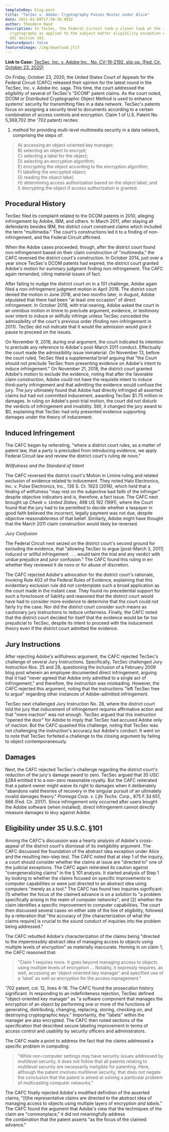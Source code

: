 ```yaml
---
templateKey: blog-post
title: "TecSec v. Adobe: Cryptography Passes Muster under Alice"
date: 2021-01-09T17:58:38.993Z
author: Theodore Rand
description: In TecSec, the Federal Circuit took a closer look at the issue of
  cryptography as applied to the subject matter eligibility exception under 35
  USC Section 101.
featuredpost: false
featuredimage: /img/download.jfif
---
```

**Link to Case:** [TecSec, Inc. v. Adobe Inc., No. CV-19-2192, slip op. (Fed. Cir. October 23, 2020)](http://www.cafc.uscourts.gov/sites/default/files/opinions-orders/19-2192.OPINION.10-23-2020_1674360.pdf)

On Friday, October 23, 2020, the United States Court of Appeals for the Federal Circuit (CAFC) released their opinion for the latest round in the TecSec, Inc. v. Adobe Inc. saga. This time, the court addressed the eligibility of several of TecSec's "DCOM" patent claims. As the court noted, DCOM or Distributed Cryptographic Object Method is used to enhance systems' security for transmitting files in a data network. TecSec's patents focus on assigning a security level to documents according to a certain combination of access controls and encryption. Claim 1 of U.S. Patent No. 5,369,702 (the '702 patent) recites:

1. method for providing multi-level multimedia security in a data network, comprising the steps of:

> A) accessing an object-oriented key manager;<br/>
> B) selecting an object to encrypt;<br/>
> C) selecting a label for the object;<br/>
> D) selecting an encryption algorithm;<br/>
> E) encrypting the object according to the encryption algorithm;<br/>
> F) labelling the encrypted object;<br/>
> G) reading the object label;<br/>
> H) determining access authorization based on the object label; and<br/>
> I) decrypting the object if access authorization is granted.

## Procedural History

TecSec filed its complaint related to the DCOM patents in 2010, alleging infringement by Adobe, IBM, and others. In March 2011, after staying all defendants besides IBM, the district court construed claims which included the term "multimedia." The court's constructions led it to a finding of non-infringement, and the Federal Circuit affirmed.

When the Adobe cases proceeded, though, after the district court found non-infringement based on their claim construction of "multimedia," the CAFC reversed the district court's construction. In October 2014, just over a year since TecSec's DCOM patents had expired, the district court granted Adobe's motion for summary judgment finding non-infringement. The CAFC again remanded, citing material issues of fact.

After failing to nudge the district court on in a 101 challenge, Adobe again filed a non-infringement judgment motion in April 2018. The district court denied the motion in June 2018, and two months later, in August, Adobe stipulated that there had been "at least one occasion" of direct infringement. In October 2018, with trial nearing, Adobe asked the court in an omnibus motion in limine to preclude argument, evidence, or testimony over intent to induce or willfully infringe unless TecSec conceded the admissibility of the court's previous order (finding non-infringement in 2011). TecSec did not indicate that it would the admission would give it pause to proceed on the issues.

On November 9, 2018, during oral argument, the court indicated its intention to preclude any reference to Adobe's post-March 2011 conduct. Effectually the court made the admissibility issue immaterial. On November 13, before the court ruled, TecSec filed a supplemental brief arguing that "the Court should not preclude TecSec from presenting evidence on Adobe's intent to induce infringement." On November 21, 2018, the district court granted Adobe's motion to exclude the evidence, noting that after the favorable claim construction, Adobe could not have the requisite intent to induce third-party infringement and that admitting the evidence would confuse the jury. The jury ultimately found that Adobe had directly infringed all asserted claims but had not committed inducement, awarding TecSec $1.75 million in damages. In ruling on Adobe's post-trial motion, the court did not disturb the verdicts of infringement and invalidity. Still, it changed the jury award to $0, explaining that TecSec had only presented evidence supporting damages under the theory of inducement.

## Induced Infringement

The CAFC began by reiterating, "where a district court rules, as a matter of patent law, that a party is precluded from introducing evidence, we apply Federal Circuit law and review the district court's ruling de novo."

*Willfulness and the Standard of Intent*

The CAFC reversed the district court's Motion in Limine ruling and related exclusion of evidence related to inducement. They noted Halo Electronics, Inc. v. Pulse Electronics, Inc., 136 S. Ct. 1923 (2016), which held that a finding of willfulness "may rest on the subjective bad faith of the infringer" despite objective indicators and is, therefore, a fact issue. The CAFC next brought up *Cheek v. United States*, 498 US 192 (1991), where the Court found that the jury had to be permitted to decide whether a taxpayer in good faith believed the incorrect, legally payment was not due, despite objective reasonableness of that belief. Similarly, Adobe might have thought that the March 2011 claim construction would likely be reversed.

*Jury Confusion*

The Federal Circuit next seized on the district court's second ground for excluding the evidence, that "allowing TecSec to argue \[post-March 3, 2011] induced or willful infringement . . . would taint the trial and any verdict with undue prejudice and juror confusion." The CAFC found this ruling in err whether they reviewed it de novo or for abuse of discretion.

The CAFC rejected Adobe's advocation for the district court's rationale, invoking Rule 403 of the Federal Rules of Evidence, explaining that this evidentiary exclusion rule did not contemplate such a broad application as the court made in the instant case. They found no precedential support for such a foreclosure of liability and reasoned that the district court would have had to consider more evidence to determine that the court could not fairly try the case. Nor did the district court consider such means as cautionary jury instructions to reduce unfairness. Finally, the CAFC noted that the district court decided for itself that the evidence would be far too prejudicial to TecSec, despite its intent to proceed with the inducement theory even if the district court admitted the evidence.

## Jury Instructions

After rejecting Adobe's willfulness argument, the CAFC rejected TecSec's challenge of several Jury Instructions. Specifically, TecSec challenged Jury Instruction Nos. 25 and 28, questioning the inclusion of a February 2009 blog post wherein an employee documented direct infringement, arguing that it had "never agreed that Adobe only admitted to a single act of infringement," and therefore, the instruction was misleading. However, the CAFC rejected this argument, noting that the instructions "left TecSec free to argue" regarding other instances of Adobe-admitted infringement.

TecSec next challenged Jury Instruction No. 28, where the district court told the jury that inducement of infringement requires affirmative action and that "mere inaction" was not enough. TecSec argued that this instruction "opened the door" for Adobe to imply that TecSec had accused Adobe only of inaction. But the CAFC quashed this challenge, noting that TecSec was not challenging the instruction's accuracy but Adobe's conduct. It went on to note that TecSec forfeited a challenge to the closing argument by failing to object contemporaneously.

## Damages

Next, the CAFC rejected TecSec's challenge regarding the district court's reduction of the jury's damage award to zero. TecSec argued that 35 USC §284 entitled it to a non-zero reasonable royalty. But the CAFC reiterated that a patent owner might waive its right to damages when it deliberately "abandons valid theories of recovery in the singular pursuit of an ultimately invalid damages theory." *Promega Corp. v. Life Techs. Corp.*, 875 F.3d 651, 666 (Fed. Cir. 2017). Since infringement only occurred after users bought the Adobe software (when installed), direct infringement cannot directly measure damages to levy against Adobe.

## Eligibility under 35 U.S.C. §101

Among the CAFC's discussion was a hearty analysis of Adobe's cross-appeal of the district court's dismissal of its ineligibility argument. The CAFC discussed the foundation of the abstract idea exception under Alice and the resulting two-step test. The CAFC noted that at step 1 of the inquiry, a court should consider whether the claims at issue are "directed to" one of the judicial exceptions. The CAFC again reiterated its caution against "overgeneralizing claims" in the § 101 analysis. It started analysis of Step 1 by looking to whether the claims focused on specific improvements to computer capabilities or were just directed to an abstract idea using computers "merely as a tool." The CAFC has found two inquiries significant: (1) whether the focus of the claimed advance is on a solution to "a problem specifically arising in the realm of computer networks"; and (2) whether the claim identifies a specific improvement to computer capabilities. The court then discussed several cases on either side of the line of eligibility, followed by a reiteration that "the accuracy of \[the characterization of what the claims require] is crucial to the sound conduct of inquiries into the problem being addressed."

The CAFC rebutted Adobe's characterization of the claims being "directed to the impermissibly abstract idea of managing access to objects using multiple levels of encryption" as materially inaccurate. Homing in on claim 1, the CAFC reasoned that:

> "Claim 1 requires more. It goes beyond managing access to objects using multiple levels of encryption … Notably, it expressly requires, as well, accessing an 'object-oriented key manager' and specified use of a 'label' as well as encryption for the access management."

'702 patent, col. 12, lines 4-16. The CAFC found the prosecution history significant. In responding to an indefiniteness rejection, TecSec defined "object-oriented key manager" as "a software component that manages the encryption of an object by performing one or more of the functions of generating, distributing, changing, replacing, storing, checking on, and destroying cryptographic keys." Importantly, the "labels" within the manager are also encrypted. The CAFC then noted sections of the specification that described secure labeling improvement in terms of access control and usability by security officers and administrators.

The CAFC made a point to address the fact that the claims addressed a specific problem in computing:

> "While non-computer settings may have security issues addressed by multilevel security, it does not follow that all patents relating to multilevel security are necessarily ineligible for patenting. Here, although the patent involves multilevel security, that does not negate the conclusion that the patent is aimed at solving a particular problem of multicasting computer networks."

The CAFC finally rejected Adobe's modified definition of the asserted claims, "\[t]he representative claims are directed to the abstract idea of managing access to objects using multiple layers of encryption *and labels*." The CAFC found the argument that Adobe's view that the techniques of the claim are "commonplace," it did not meaningfully address the *combination* that the patent asserts "as the focus of the claimed advance."